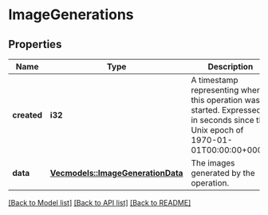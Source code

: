 # ImageGenerations

## Properties

Name | Type | Description | Notes
------------ | ------------- | ------------- | -------------
**created** | **i32** | A timestamp representing when this operation was started. Expressed in seconds since the Unix epoch of 1970-01-01T00:00:00+0000. | 
**data** | [**Vec<models::ImageGenerationData>**](ImageGenerationData.md) | The images generated by the operation. | 

[[Back to Model list]](../README.md#documentation-for-models) [[Back to API list]](../README.md#documentation-for-api-endpoints) [[Back to README]](../README.md)


